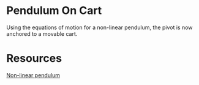 # Pendulum On Cart

Using the equations of motion for a non-linear pendulum, the pivot is now anchored to a movable cart.


# Resources
[Non-linear pendulum](https://github.com/antonioastorino/nlp)

